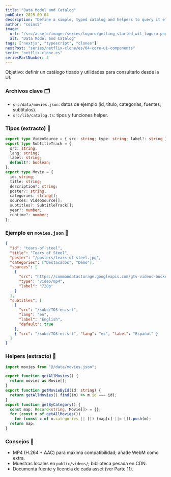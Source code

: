 ```yaml
---
title: "Data Model and Catalog"
pubDate: 2025-09-04
description: "Define a simple, typed catalog and helpers to query it efficiently from the UI."
author: "coins5"
image:
  url: "/src/assets/images/series/loguru/getting_started_wit_loguru.png"
  alt: "Data Model and Catalog"
tags: ["nextjs", "typescript", "clones"]
nextPost: "series/netflix-clone/es/04-core-ui-components"
serie: "netflix-clone-es"
seriesPartNumber: 3
---
```


Objetivo: definir un catálogo tipado y utilidades para consultarlo desde la UI.

### Archivos clave 🗂️

- `src/data/movies.json`: datos de ejemplo (id, título, categorías, fuentes, subtítulos).
- `src/lib/catalog.ts`: tipos y funciones helper.

### Tipos (extracto) 📐

```ts
export type VideoSource = { src: string; type: string; label?: string };
export type SubtitleTrack = {
  src: string;
  lang: string;
  label: string;
  default?: boolean;
};
export type Movie = {
  id: string;
  title: string;
  description?: string;
  poster?: string;
  categories: string[];
  sources: VideoSource[];
  subtitles?: SubtitleTrack[];
  year?: number;
  runtime?: number;
};
```

### Ejemplo en `movies.json` 📄

```json
{
  "id": "tears-of-steel",
  "title": "Tears of Steel",
  "poster": "/posters/tears-of-steel.jpg",
  "categories": ["Destacados", "Demo"],
  "sources": [
    {
      "src": "https://commondatastorage.googleapis.com/gtv-videos-bucket/sample/TearsOfSteel.mp4",
      "type": "video/mp4",
      "label": "720p"
    }
  ],
  "subtitles": [
    {
      "src": "/subs/TOS-en.srt",
      "lang": "en",
      "label": "English",
      "default": true
    },
    { "src": "/subs/TOS-es.srt", "lang": "es", "label": "Español" }
  ]
}
```

### Helpers (extracto) 🔎

```ts
import movies from "@/data/movies.json";

export function getAllMovies() {
  return movies as Movie[];
}
export function getMovieById(id: string) {
  return getAllMovies().find((m) => m.id === id);
}
export function getByCategory() {
  const map: Record<string, Movie[]> = {};
  for (const m of getAllMovies())
    for (const c of m.categories || []) (map[c] ||= []).push(m);
  return map;
}
```

### Consejos 📝

- MP4 (H.264 + AAC) para máxima compatibilidad; añade WebM como extra.
- Muestras locales en `public/videos/`; biblioteca pesada en CDN.
- Documenta fuente y licencia de cada asset (ver Parte 11).
